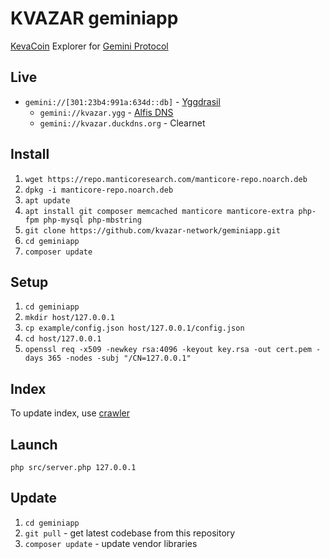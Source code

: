 # KVAZAR geminiapp

[KevaCoin](https://github.com/kevacoin-project/) Explorer for [Gemini Protocol](https://geminiprotocol.net/)

## Live

* `gemini://[301:23b4:991a:634d::db]` - [Yggdrasil](https://github.com/yggdrasil-network/)
  * `gemini://kvazar.ygg` - [Alfis DNS](https://github.com/Revertron/Alfis)
  * `gemini://kvazar.duckdns.org` - Clearnet

## Install

1. `wget https://repo.manticoresearch.com/manticore-repo.noarch.deb`
2. `dpkg -i manticore-repo.noarch.deb`
3. `apt update`
4. `apt install git composer memcached manticore manticore-extra php-fpm php-mysql php-mbstring`
5. `git clone https://github.com/kvazar-network/geminiapp.git`
6. `cd geminiapp`
7. `composer update`

## Setup

1. `cd geminiapp`
2. `mkdir host/127.0.0.1`
3. `cp example/config.json host/127.0.0.1/config.json`
4. `cd host/127.0.0.1`
5. `openssl req -x509 -newkey rsa:4096 -keyout key.rsa -out cert.pem -days 365 -nodes -subj "/CN=127.0.0.1"`

## Index

To update index, use [crawler](https://github.com/kvazar-network/crawler)

## Launch

`php src/server.php 127.0.0.1`

## Update

1. `cd geminiapp`
2. `git pull` - get latest codebase from this repository
3. `composer update` - update vendor libraries
